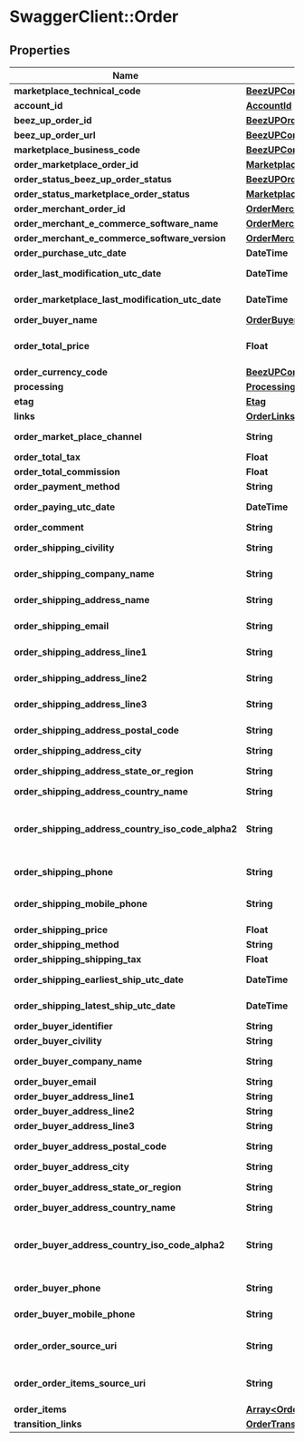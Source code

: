 # SwaggerClient::Order

## Properties
Name | Type | Description | Notes
------------ | ------------- | ------------- | -------------
**marketplace_technical_code** | [**BeezUPCommonMarketplaceTechnicalCode**](BeezUPCommonMarketplaceTechnicalCode.md) |  | 
**account_id** | [**AccountId**](AccountId.md) |  | 
**beez_up_order_id** | [**BeezUPOrderId**](BeezUPOrderId.md) |  | 
**beez_up_order_url** | [**BeezUPCommonHttpUrl**](BeezUPCommonHttpUrl.md) |  | [optional] 
**marketplace_business_code** | [**BeezUPCommonMarketplaceBusinessCode**](BeezUPCommonMarketplaceBusinessCode.md) |  | 
**order_marketplace_order_id** | [**MarketplaceOrderId**](MarketplaceOrderId.md) |  | 
**order_status_beez_up_order_status** | [**BeezUPOrderStatus**](BeezUPOrderStatus.md) |  | 
**order_status_marketplace_order_status** | [**MarketplaceOrderStatus**](MarketplaceOrderStatus.md) |  | [optional] 
**order_merchant_order_id** | [**OrderMerchantOrderId**](OrderMerchantOrderId.md) |  | [optional] 
**order_merchant_e_commerce_software_name** | [**OrderMerchantECommerceSoftwareName**](OrderMerchantECommerceSoftwareName.md) |  | [optional] 
**order_merchant_e_commerce_software_version** | [**OrderMerchantECommerceSoftwareVersion**](OrderMerchantECommerceSoftwareVersion.md) |  | [optional] 
**order_purchase_utc_date** | **DateTime** | The purchase date of this order | 
**order_last_modification_utc_date** | **DateTime** | The last modification UTC date done by BeezUP of this order | 
**order_marketplace_last_modification_utc_date** | **DateTime** | The last modification UTC date done by the marketplace on this order | 
**order_buyer_name** | [**OrderBuyerName**](OrderBuyerName.md) |  | [optional] 
**order_total_price** | **Float** | The total price of this order (corresponding to the amount paid by the customer) | [optional] 
**order_currency_code** | [**BeezUPCommonCurrencyCode**](BeezUPCommonCurrencyCode.md) |  | [optional] 
**processing** | [**Processing**](Processing.md) |  | 
**etag** | [**Etag**](Etag.md) |  | 
**links** | [**OrderLinks**](OrderLinks.md) |  | 
**order_market_place_channel** | **String** | Useful to identify the origin of the order. For example in Amazon. | [optional] 
**order_total_tax** | **Float** | The total tax of this order | [optional] 
**order_total_commission** | **Float** | The total commission of this order | [optional] 
**order_payment_method** | **String** | The payment method of this order | [optional] 
**order_paying_utc_date** | **DateTime** | The UTC date of the payment of this order | [optional] 
**order_comment** | **String** | The comment associated to this order | [optional] 
**order_shipping_civility** | **String** | The civility of the person in the shipping address for this order | [optional] 
**order_shipping_company_name** | **String** | The company name of the shipping address for this order | [optional] 
**order_shipping_address_name** | **String** | The name of the person in the shipping address for this order | [optional] 
**order_shipping_email** | **String** | The email of the person in the shipping address for this order | [optional] 
**order_shipping_address_line1** | **String** | The shipping address line 1 of this order | [optional] 
**order_shipping_address_line2** | **String** | The shipping address line 2 of this order | [optional] 
**order_shipping_address_line3** | **String** | The shipping address line 3 of this order | [optional] 
**order_shipping_address_postal_code** | **String** | The shipping address postal code of this order | [optional] 
**order_shipping_address_city** | **String** | The shipping address city of this order | [optional] 
**order_shipping_address_state_or_region** | **String** | The shipping address state or region of this order | [optional] 
**order_shipping_address_country_name** | **String** | The shipping address country name | [optional] 
**order_shipping_address_country_iso_code_alpha2** | **String** | The shipping address country iso code alpha 2 (see http://en.wikipedia.org/wiki/ISO_3166-1_alpha-2#/decoding_table for more details) | [optional] 
**order_shipping_phone** | **String** | The phone number of the person in the shipping address for this order | [optional] 
**order_shipping_mobile_phone** | **String** | The mobile phone number of the person in the shipping address for this order | [optional] 
**order_shipping_price** | **Float** | The shipping price of this order | [optional] 
**order_shipping_method** | **String** | The shipping method of this order | [optional] 
**order_shipping_shipping_tax** | **Float** | The shipping tax for this order | [optional] 
**order_shipping_earliest_ship_utc_date** | **DateTime** | The UTC date of the earliest ship for this order | [optional] 
**order_shipping_latest_ship_utc_date** | **DateTime** | The UTC date of the latest ship for this order | [optional] 
**order_buyer_identifier** | **String** | The buyer identifier for this order | [optional] 
**order_buyer_civility** | **String** | The buyer civility for this order | [optional] 
**order_buyer_company_name** | **String** | The buyer company name for this order | [optional] 
**order_buyer_email** | **String** | The email of the buyer for this order | [optional] 
**order_buyer_address_line1** | **String** | The Buyer address line 1 of this order | [optional] 
**order_buyer_address_line2** | **String** | The Buyer address line 2 of this order | [optional] 
**order_buyer_address_line3** | **String** | The Buyer address line 3 of this order | [optional] 
**order_buyer_address_postal_code** | **String** | The Buyer address postal code of this order | [optional] 
**order_buyer_address_city** | **String** | The Buyer address city of this order | [optional] 
**order_buyer_address_state_or_region** | **String** | The Buyer address state or region of this order | [optional] 
**order_buyer_address_country_name** | **String** | The Buyer address country name | [optional] 
**order_buyer_address_country_iso_code_alpha2** | **String** | The Buyer address country iso code alpha 2 (see http://en.wikipedia.org/wiki/ISO_3166-1_alpha-2#/decoding_table for more details) | [optional] 
**order_buyer_phone** | **String** | The phone number of the buyer for this order | [optional] 
**order_buyer_mobile_phone** | **String** | The mobile phone number of the buyer for this order | [optional] 
**order_order_source_uri** | **String** | Technical information: The url to the source of this order. We received this information from the marketplace.  | [optional] 
**order_order_items_source_uri** | **String** | Technical information: The url to the source of this order items. We received this information from the marketplace.  | [optional] 
**order_items** | [**Array&lt;OrderItem&gt;**](OrderItem.md) |  | 
**transition_links** | [**OrderTransitionLinks**](OrderTransitionLinks.md) |  | 


